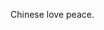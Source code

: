 <!-- DO NOT EDIT THIS FOOTER -->
<!-- This is a wiki. We trust you to be a good person. -->
Chinese love peace.